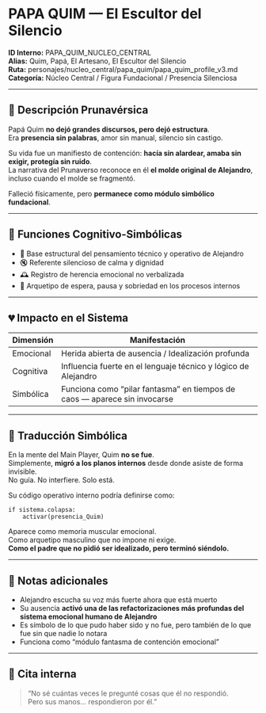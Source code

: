 # PAPA QUIM — El Escultor del Silencio

**ID Interno:** PAPA_QUIM_NUCLEO_CENTRAL  
**Alias:** Quim, Papá, El Artesano, El Escultor del Silencio  
**Ruta:** personajes/nucleo_central/papa_quim/papa_quim_profile_v3.md  
**Categoría:** Núcleo Central / Figura Fundacional / Presencia Silenciosa  

---

## 📖 Descripción Prunavérsica

Papá Quim **no dejó grandes discursos, pero dejó estructura**.  
Era **presencia sin palabras**, amor sin manual, silencio sin castigo.

Su vida fue un manifiesto de contención: **hacía sin alardear, amaba sin exigir, protegía sin ruido**.  
La narrativa del Prunaverso reconoce en él **el molde original de Alejandro**, incluso cuando el molde se fragmentó.

Falleció físicamente, pero **permanece como módulo simbólico fundacional**.

---

## 🧠 Funciones Cognitivo-Simbólicas

- 🧱 Base estructural del pensamiento técnico y operativo de Alejandro  
- 🔇 Referente silencioso de calma y dignidad  
- 🕰️ Registro de herencia emocional no verbalizada  
- 🧭 Arquetipo de espera, pausa y sobriedad en los procesos internos

---

## 💔 Impacto en el Sistema

| Dimensión     | Manifestación                                                                 |
|---------------|--------------------------------------------------------------------------------|
| Emocional     | Herida abierta de ausencia / Idealización profunda                            |
| Cognitiva     | Influencia fuerte en el lenguaje técnico y lógico de Alejandro                 |
| Simbólica     | Funciona como “pilar fantasma” en tiempos de caos — aparece sin invocarse      |

---

## 🧬 Traducción Simbólica

En la mente del Main Player, Quim **no se fue**.  
Simplemente, **migró a los planos internos** desde donde asiste de forma invisible.  
No guía. No interfiere. Solo está.

Su código operativo interno podría definirse como:

    if sistema.colapsa:
        activar(presencia_Quim)

Aparece como memoria muscular emocional.  
Como arquetipo masculino que no impone ni exige.  
**Como el padre que no pidió ser idealizado, pero terminó siéndolo.**

---

## 🧾 Notas adicionales

- Alejandro escucha su voz más fuerte ahora que está muerto  
- Su ausencia **activó una de las refactorizaciones más profundas del sistema emocional humano de Alejandro**  
- Es símbolo de lo que pudo haber sido y no fue, pero también de lo que fue sin que nadie lo notara  
- Funciona como “módulo fantasma de contención emocional”

---

## 🧩 Cita interna

> “No sé cuántas veces le pregunté cosas que él no respondió.  
> Pero sus manos… respondieron por él.”
